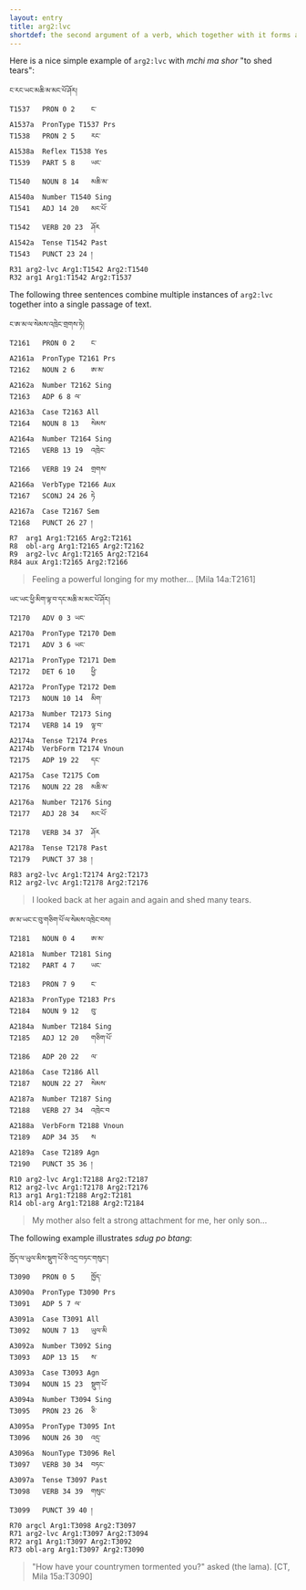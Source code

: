 ```yaml
---
layout: entry
title: arg2:lvc
shortdef: the second argument of a verb, which together with it forms a complex predicate
---
```


Here is a nice simple example of `arg2:lvc` with _mchi ma shor_ "to shed tears":

~~~ ann
ང་རང་ཡང་མཆི་མ་མང་པོ་ཤོར།
T1537	PRON 0 2	ང་
A1537a	PronType T1537 Prs
T1538	PRON 2 5	རང་
A1538a	Reflex T1538 Yes
T1539	PART 5 8	ཡང་
T1540	NOUN 8 14	མཆི་མ་
A1540a	Number T1540 Sing
T1541	ADJ 14 20	མང་པོ་
T1542	VERB 20 23	ཤོར
A1542a	Tense T1542 Past
T1543	PUNCT 23 24	།
R31	arg2-lvc Arg1:T1542 Arg2:T1540
R32	arg1 Arg1:T1542 Arg2:T1537
~~~

The following three sentences combine multiple instances of `arg2:lvc`
together into a single passage of text.

~~~ ann
ང་ཨ་མ་ལ་སེམས་འཁྲེང་གྲགས་ཏེ།
T2161	PRON 0 2	ང་
A2161a	PronType T2161 Prs
T2162	NOUN 2 6	ཨ་མ་
A2162a	Number T2162 Sing
T2163	ADP 6 8	ལ་
A2163a	Case T2163 All
T2164	NOUN 8 13	སེམས་
A2164a	Number T2164 Sing
T2165	VERB 13 19	འཁྲེང་
T2166	VERB 19 24	གྲགས་
A2166a	VerbType T2166 Aux
T2167	SCONJ 24 26	ཏེ
A2167a	Case T2167 Sem
T2168	PUNCT 26 27	།
R7	arg1 Arg1:T2165 Arg2:T2161
R8	obl-arg Arg1:T2165 Arg2:T2162
R9	arg2-lvc Arg1:T2165 Arg2:T2164
R84	aux Arg1:T2165 Arg2:T2166
~~~
> Feeling a powerful longing for my mother... [Mila 14a:T2161]

~~~ ann
ཡང་ཡང་ཕྱི་མིག་ལྟ་བ་དང་མཆི་མ་མང་པོ་ཤོར།
T2170	ADV 0 3	ཡང་
A2170a	PronType T2170 Dem
T2171	ADV 3 6	ཡང་
A2171a	PronType T2171 Dem
T2172	DET 6 10	ཕྱི་
A2172a	PronType T2172 Dem
T2173	NOUN 10 14	མིག་
A2173a	Number T2173 Sing
T2174	VERB 14 19	ལྟ་བ་
A2174a	Tense T2174 Pres
A2174b	VerbForm T2174 Vnoun
T2175	ADP 19 22	དང་
A2175a	Case T2175 Com
T2176	NOUN 22 28	མཆི་མ་
A2176a	Number T2176 Sing
T2177	ADJ 28 34	མང་པོ་
T2178	VERB 34 37	ཤོར
A2178a	Tense T2178 Past
T2179	PUNCT 37 38	།
R83	arg2-lvc Arg1:T2174 Arg2:T2173
R12	arg2-lvc Arg1:T2178 Arg2:T2176
~~~
> I looked back at her again and again and shed many tears.

~~~ ann
ཨ་མ་ཡང་ང་བུ་གཅིག་པོ་ལ་སེམས་འཁྲེང་བས།
T2181	NOUN 0 4	ཨ་མ་
A2181a	Number T2181 Sing
T2182	PART 4 7	ཡང་
T2183	PRON 7 9	ང་
A2183a	PronType T2183 Prs
T2184	NOUN 9 12	བུ་
A2184a	Number T2184 Sing
T2185	ADJ 12 20	གཅིག་པོ་
T2186	ADP 20 22	ལ་
A2186a	Case T2186 All
T2187	NOUN 22 27	སེམས་
A2187a	Number T2187 Sing
T2188	VERB 27 34	འཁྲེང་བ
A2188a	VerbForm T2188 Vnoun
T2189	ADP 34 35	ས
A2189a	Case T2189 Agn
T2190	PUNCT 35 36	།
R10	arg2-lvc Arg1:T2188 Arg2:T2187
R12	arg2-lvc Arg1:T2178 Arg2:T2176
R13	arg1 Arg1:T2188 Arg2:T2181
R14	obl-arg Arg1:T2188 Arg2:T2184
~~~
> My mother also felt a strong attachment for me, her only son...

The following example illustrates _sdug po btang_:

~~~ ann
ཁྱོད་ལ་ཡུལ་མིས་སྡུག་པོ་ཅི་འདྲ་བཏང་གསུང་།
T3090	PRON 0 5	ཁྱོད་
A3090a	PronType T3090 Prs
T3091	ADP 5 7	ལ་
A3091a	Case T3091 All
T3092	NOUN 7 13	ཡུལ་མི
A3092a	Number T3092 Sing
T3093	ADP 13 15	ས་
A3093a	Case T3093 Agn
T3094	NOUN 15 23	སྡུག་པོ་
A3094a	Number T3094 Sing
T3095	PRON 23 26	ཅི་
A3095a	PronType T3095 Int
T3096	NOUN 26 30	འདྲ་
A3096a	NounType T3096 Rel
T3097	VERB 30 34	བཏང་
A3097a	Tense T3097 Past
T3098	VERB 34 39	གསུང་
T3099	PUNCT 39 40	།
R70	argcl Arg1:T3098 Arg2:T3097
R71	arg2-lvc Arg1:T3097 Arg2:T3094
R72	arg1 Arg1:T3097 Arg2:T3092
R73	obl-arg Arg1:T3097 Arg2:T3090
~~~
> "How have your countrymen tormented you?" asked (the lama). [CT, Mila 15a:T3090]
